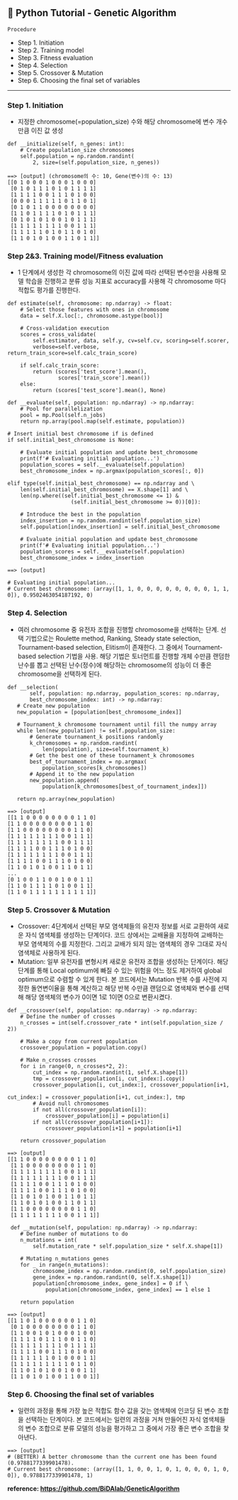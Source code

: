 ## 📝 Python Tutorial - Genetic Algorithm


`Procedure`

- Step 1. Initiation 
- Step 2. Training model
- Step 3. Fitness evaluation 
- Step 4. Selection
- Step 5. Crossover & Mutation
- Step 6. Choosing the final set of variables

---


### Step 1. Initiation 
- 지정한 chromosome(=population_size) 수와 해당 chromosome에 변수 개수만큼 이진 값 생성
```
def __initialize(self, n_genes: int):
    # Create population_size chromosomes
    self.population = np.random.randint(
        2, size=(self.population_size, n_genes))

==> [output] (chromosome의 수: 10, Gene(변수)의 수: 13)
[[0 1 0 0 0 1 0 0 0 1 0 0 0]
 [0 1 0 1 1 1 0 1 0 1 1 1 1]
 [1 1 1 1 0 0 1 1 1 0 1 0 0]
 [0 0 0 1 1 1 1 1 0 1 1 0 1]
 [0 1 0 1 1 0 0 0 0 0 0 0 0]
 [1 1 0 1 1 1 1 0 1 0 1 1 1]
 [0 1 0 1 0 1 0 0 1 0 1 1 1]
 [1 1 1 1 1 1 1 1 0 0 1 1 1]
 [1 1 1 1 1 0 1 0 1 1 0 1 0]
 [1 1 0 1 0 1 0 0 1 1 0 1 1]]
 ```

 ### Step 2&3. Training model/Fitness evaluation 
 - 1 단계에서 생성한 각 chromosome의 이진 값에 따라 선택된 변수만을 사용해 모델 학습을 진행하고 분류 성능 지표로 accuracy를 사용해 각 chromosome 마다 적합도 평가를 진행한다. 
```
def estimate(self, chromosome: np.ndarray) -> float:
    # Select those features with ones in chromosome
    data = self.X.loc[:, chromosome.astype(bool)]

    # Cross-validation execution
    scores = cross_validate(
        self.estimator, data, self.y, cv=self.cv, scoring=self.scorer,
        verbose=self.verbose, return_train_score=self.calc_train_score)

    if self.calc_train_score:
        return (scores['test_score'].mean(),
                scores['train_score'].mean())
    else:
        return (scores['test_score'].mean(), None)

def __evaluate(self, population: np.ndarray) -> np.ndarray:
    # Pool for parallelization
    pool = mp.Pool(self.n_jobs)
    return np.array(pool.map(self.estimate, population))

# Insert initial best chromosome if is defined
if self.initial_best_chromosome is None:

    # Evaluate initial population and update best_chromosome
    print(f'# Evaluating initial population...')
    population_scores = self.__evaluate(self.population)
    best_chromosome_index = np.argmax(population_scores[:, 0])

elif type(self.initial_best_chromosome) == np.ndarray and \
    len(self.initial_best_chromosome) == X.shape[1] and \
    len(np.where((self.initial_best_chromosome <= 1) &
                    (self.initial_best_chromosome >= 0))[0]):

    # Introduce the best in the population
    index_insertion = np.random.randint(self.population_size)
    self.population[index_insertion] = self.initial_best_chromosome

    # Evaluate initial population and update best_chromosome
    print(f'# Evaluating initial population...')
    population_scores = self.__evaluate(self.population)
    best_chromosome_index = index_insertion

==> [output]

# Evaluating initial population...
# Current best chromosome: (array([1, 1, 0, 0, 0, 0, 0, 0, 0, 0, 1, 1, 0]), 0.9502463054187192, 0)
```

 ### Step 4. Selection
- 여러 chromosome 중 유전자 조합을 진행할 chromosome을 선택하는 단계. 선택 기법으로는 Roulette method, Ranking, Steady state selection, Tournament-based selection, Elitism이 존재한다. 그 중에서 Tournament-based selection 기법을 사용. 해당 기법은 토너먼트를 진행할 개체 수만큼 랜덤한 난수를 뽑고 선택된 난수(정수)에 해당하는 chromosome의 성능이 더 좋은 chromosome을 선택하게 된다. 

 ```
 def __selection(
        self, population: np.ndarray, population_scores: np.ndarray,
        best_chromosome_index: int) -> np.ndarray:
    # Create new population
    new_population = [population[best_chromosome_index]]

    # Tournament_k chromosome tournament until fill the numpy array
    while len(new_population) != self.population_size:
        # Generate tournament_k positions randomly
        k_chromosomes = np.random.randint(
            len(population), size=self.tournament_k)
        # Get the best one of these tournament_k chromosomes
        best_of_tournament_index = np.argmax(
            population_scores[k_chromosomes])
        # Append it to the new population
        new_population.append(
            population[k_chromosomes[best_of_tournament_index]])

    return np.array(new_population)

==> [output]
[[1 1 0 0 0 0 0 0 0 0 1 1 0]
 [1 1 0 0 0 0 0 0 0 0 1 1 0]
 [1 1 0 0 0 0 0 0 0 0 1 1 0]
 [1 1 1 1 1 1 1 1 0 0 1 1 1]
 [1 1 1 1 1 1 1 1 0 0 1 1 1]
 [1 1 1 1 0 0 1 1 1 0 1 0 0]
 [1 1 1 1 1 1 1 1 0 0 1 1 1]
 [1 1 1 1 0 0 1 1 1 0 1 0 0]
 [1 1 0 1 0 1 0 0 1 1 0 1 1]
...
 [0 1 0 0 1 1 0 0 1 0 0 1 1]
 [1 1 0 1 1 1 1 0 1 0 0 1 1]
 [1 1 0 1 1 1 1 1 1 1 1 1 1]]
```

### Step 5. Crossover & Mutation
- Crossover: 4단계에서 선택된 부모 염색체들의 유전자 정보를 서로 교환하여 새로운 자식 염색체를 생성하는 단계이다. 코드 상에서는 교배율을 지정하여 교배하는 부모 염색체의 수를 지정한다. 그리고 교배가 되지 않는 염색체의 경우 그대로 자식 염색체로 사용하게 된다. 
- Mutation: 일부 유전자를 변형시켜 새로운 유전자 조합을 생성하는 단계이다. 해당 단계를 통해 Local optimum에 빠질 수 있는 위험을 어느 정도 제거하여 global optimum으로 수렴할 수 있게 한다. 본 코드에서는 Mutation 반복 수를 사전에 지정한 돌연변이율을 통해 계산하고 해당 반복 수만큼 랜덤으로 염색체와 변수를 선택해 해당 염색체의 변수가 0이면 1로 1이면 0으로 변환시켰다.

```
def __crossover(self, population: np.ndarray) -> np.ndarray:
    # Define the number of crosses
    n_crosses = int(self.crossover_rate * int(self.population_size / 2))

    # Make a copy from current population
    crossover_population = population.copy()

    # Make n_crosses crosses
    for i in range(0, n_crosses*2, 2):
        cut_index = np.random.randint(1, self.X.shape[1])
        tmp = crossover_population[i, cut_index:].copy()
        crossover_population[i, cut_index:], crossover_population[i+1,
                                                                    cut_index:] = crossover_population[i+1, cut_index:], tmp
        # Avoid null chromosomes
        if not all(crossover_population[i]):
            crossover_population[i] = population[i]
        if not all(crossover_population[i+1]):
            crossover_population[i+1] = population[i+1]

    return crossover_population

==> [output]
[[1 1 0 0 0 0 0 0 0 0 1 1 0]
 [1 1 0 0 0 0 0 0 0 0 1 1 0]
 [1 1 1 1 1 1 1 1 0 0 1 1 1]
 [1 1 1 1 1 1 1 1 0 0 1 1 1]
 [1 1 1 1 0 0 1 1 1 0 1 0 0]
 [1 1 1 1 0 0 1 1 1 0 1 0 0]
 [1 1 0 1 0 1 0 0 1 1 0 1 1]
 [1 1 0 1 0 1 0 0 1 1 0 1 1]
 [1 1 0 0 0 0 0 0 0 0 1 1 0]
 [1 1 1 1 1 1 1 1 0 0 1 1 1]]

 def __mutation(self, population: np.ndarray) -> np.ndarray:
    # Define number of mutations to do
    n_mutations = int(
        self.mutation_rate * self.population_size * self.X.shape[1])

    # Mutating n_mutations genes
    for _ in range(n_mutations):
        chromosome_index = np.random.randint(0, self.population_size)
        gene_index = np.random.randint(0, self.X.shape[1])
        population[chromosome_index, gene_index] = 0 if \
            population[chromosome_index, gene_index] == 1 else 1

    return population

==> [output]
[[1 1 0 1 0 0 0 0 0 0 1 1 0]
 [0 1 0 0 0 0 0 0 0 0 1 1 0]
 [1 1 0 0 1 0 1 0 0 0 1 0 0]
 [1 1 1 1 0 1 1 1 0 0 1 1 0]
 [1 1 1 1 1 1 1 1 0 1 1 1 1]
 [1 1 1 1 0 0 1 1 1 0 1 0 0]
 [1 1 1 1 1 1 0 1 0 0 0 1 1]
 [1 1 1 1 1 1 1 1 1 0 1 1 0]
 [1 1 0 1 0 1 0 0 1 0 0 1 1]
 [1 1 0 1 0 1 0 0 1 1 0 0 1]]
```

### Step 6. Choosing the final set of variables
- 일련의 과정을 통해 가장 높은 적합도 함수 값을 갖는 염색체에 인코딩 된 변수 조합을 선택하는 단계이다. 본 코드에서는 일련의 과정을 거쳐 만들어진 자식 염색체들의 변수 조합으로 분류 모델의 성능을 평가하고 그 중에서 가장 좋은 변수 조합을 찾아낸다.

```
==> [output]
# (BETTER) A better chromosome than the current one has been found (0.9788177339901478).
# Current best chromosome: (array([1, 1, 0, 0, 1, 0, 1, 0, 0, 0, 1, 0, 0]), 0.9788177339901478, 1)
```

**reference: https://github.com/BiDAlab/GeneticAlgorithm**